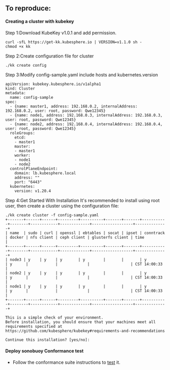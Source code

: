 ## To reproduce:
#### Creating a cluster with kubekey

Step 1:Download KubeKey v1.0.1 and add permission.
```
curl -sfL https://get-kk.kubesphere.io | VERSION=v1.1.0 sh -
chmod +x kk
```

Step 2:Create configuration file for cluster
```
./kk create config
```

Step 3:Modify config-sample.yaml include hosts and kubernetes.version
```
apiVersion: kubekey.kubesphere.io/v1alpha1
kind: Cluster
metadata:
  name: config-sample
spec:
  - {name: master1, address: 192.168.0.2, internalAddress: 192.168.0.2, user: root, password: Qwe12345}
  - {name: node1, address: 192.168.0.3, internalAddress: 192.168.0.3, user: root, password: Qwe12345}
  - {name: node2, address: 192.168.0.4, internalAddress: 192.168.0.4, user: root, password: Qwe12345}
  roleGroups:
    etcd:
    - master1
    master: 
    - master1
    worker:
    - node1
    - node2
  controlPlaneEndpoint:
    domain: lb.kubesphere.local
    address: ""
    port: "6443"
  kubernetes:
    version: v1.20.4
```

Step 4:Get Started With Installation
It's recommended to install using root user, then create a cluster using the configuration file:

```
./kk create cluster -f config-sample.yaml
+-------+------+------+---------+----------+-------+-------+-----------+--------+------------+-------------+------------------+--------------+
| name  | sudo | curl | openssl | ebtables | socat | ipset | conntrack | docker | nfs client | ceph client | glusterfs client | time         |
+-------+------+------+---------+----------+-------+-------+-----------+--------+------------+-------------+------------------+--------------+
| node3 | y    | y    | y       | y        |       |       | y         | y      |            |             |                  | CST 14:00:33 |
| node2 | y    | y    | y       | y        |       |       | y         | y      |            |             |                  | CST 14:00:33 |
| node1 | y    | y    | y       | y        |       |       | y         | y      |            |             |                  | CST 14:00:33 |
+-------+------+------+---------+----------+-------+-------+-----------+--------+------------+-------------+------------------+--------------+

This is a simple check of your environment.
Before installation, you should ensure that your machines meet all requirements specified at
https://github.com/kubesphere/kubekey#requirements-and-recommendations

Continue this installation? [yes/no]:
```

#### Deploy sonobuoy Conformance test
* Follow the conformance suite instructions to [test](https://github.com/cncf/k8s-conformance/blob/master/instructions.md) it.